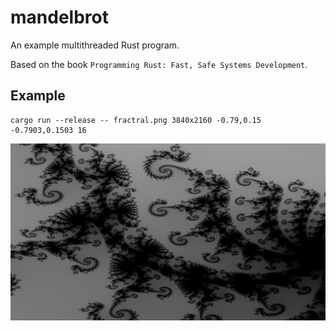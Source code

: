 # mandelbrot

An example multithreaded Rust program.

Based on the book `Programming Rust: Fast, Safe Systems Development`.

## Example

```
cargo run --release -- fractral.png 3840x2160 -0.79,0.15 -0.7903,0.1503 16
```

![Example Image](/images/fractral.png)
